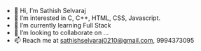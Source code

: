 - 👋 Hi, I’m Sathish Selvaraj
- 👀 I’m interested in C, C++, HTML, CSS, Javascript.
- 🌱 I’m currently learning Full Stack
- 💞️ I’m looking to collaborate on ...
- 📫 Reach me at sathishselvaraj0210@gmail.com, 9994373095

<!---
SathishSelvaraj02/SathishSelvaraj02 is a ✨ special ✨ repository because its `README.md` (this file) appears on your GitHub profile.
You can click the Preview link to take a look at your changes.
--->
